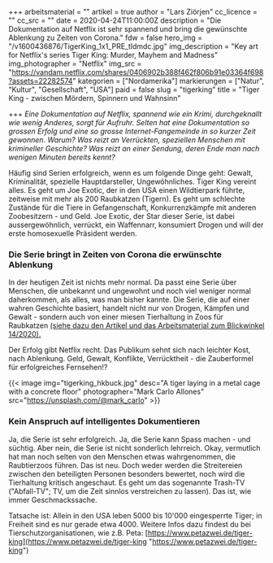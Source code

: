 +++
arbeitsmaterial = ""
artikel = true
author = "Lars Ziörjen"
cc_licence = ""
cc_src = ""
date = 2020-04-24T11:00:00Z
description = "Die Dokumentation auf Netflix ist sehr spannend und bring die gewünschte Ablenkung zu Zeiten von Corona."
fdw = false
hero_img = "/v1600436876/TigerKing_1x1_PRE_tldmdc.jpg"
img_description = "Key art for Netflix's series Tiger King: Murder, Mayhem and Madness"
img_photographer = "Netflix"
img_src = "https://vandam.netflix.com/shares/0406902b388f462f806b91e03364f698?assets=22282574"
kategorien = ["Nordamerika"]
markierungen = ["Natur", "Kultur", "Gesellschaft", "USA"]
paid = false
slug = "tigerking"
title = "Tiger King - zwischen Mördern, Spinnern und Wahnsinn"

+++
_Eine Dokumentation auf Netflix, spannend wie ein Krimi, durchgeknallt wie wenig Anderes, sorgt für Aufruhr. Selten hat eine Dokumentation so grossen Erfolg und eine so grosse Internet-Fangemeinde in so kurzer Zeit gewonnen. Warum? Was reizt an Verrückten, speziellen Menschen mit krimineller Geschichte? Was reizt an einer Sendung, deren Ende man nach wenigen Minuten bereits kennt?_

Häufig sind Serien erfolgreich, wenn es um folgende Dinge geht: Gewalt, Kriminalität, spezielle Hauptdarsteller, Ungewöhnliches. Tiger King vereint alles. Es geht um Joe Exotic, der in den USA einen Wildtierpark führte, zeitweise mit mehr als 200 Raubkatzen (Tigern). Es geht um schlechte Zustände für die Tiere in Gefangenschaft, Konkurrenzkämpfe mit anderen Zoobesitzern - und Geld. Joe Exotic, der Star dieser Serie, ist dabei aussergewöhnlich, verrückt, ein Waffennarr, konsumiert Drogen und will der erste homosexuelle Präsident werden.

### Die Serie bringt in Zeiten von Corona die erwünschte Ablenkung

In der heutigen Zeit ist nichts mehr normal. Da passt eine Serie über Menschen, die unbekannt und ungewohnt und noch viel weniger normal daherkommen, als alles, was man bisher kannte. Die Serie, die auf einer wahren Geschichte basiert, handelt nicht nur von Drogen, Kämpfen und Gewalt - sondern auch von einer miesen Tierhaltung in Zoos für Raubkatzen [(siehe dazu den Artikel und das Arbeitsmaterial zum Blickwinkel 14/2020).](https://www.chinderzytig.ch/blickwinkel)

Der Erfolg gibt Netflix recht. Das Publikum sehnt sich nach leichter Kost, nach Ablenkung. Geld, Gewalt, Konflikte, Verrücktheit - die Zauberformel für erfolgreiches Fernsehen!?

{{< image img="tigerking_hkbuck.jpg" desc="A tiger laying in a metal cage with a concrete floor" photographer="Mark Carlo Allones" src="https://unsplash.com/@mark_carlo" >}}

### Kein Anspruch auf intelligentes Dokumentieren

Ja, die Serie ist sehr erfolgreich. Ja, die Serie kann Spass machen - und süchtig. Aber nein, die Serie ist nicht sonderlich lehrreich. Okay, vermutlich hat man noch selten von den Menschen etwas wahrgenommen, die Raubtierzoos führen. Das ist neu. Doch weder werden die Streitereien zwischen den beteiligten Personen besonders bewertet, noch wird die Tierhaltung kritisch angeschaut. Es geht um das sogenannte Trash-TV ("Abfall-TV"; TV, um die Zeit sinnlos verstreichen zu lassen). Das ist, wie immer Geschmackssache.

Tatsache ist: Allein in den USA leben 5000 bis 10'000 eingesperrte Tiger; in Freiheit sind es nur gerade etwa 4000. Weitere Infos dazu findest du bei Tierschutzorganisationen, wie z.B. Peta: [https://www.petazwei.de/tiger-king](https://www.petazwei.de/tiger-king "https://www.petazwei.de/tiger-king")
